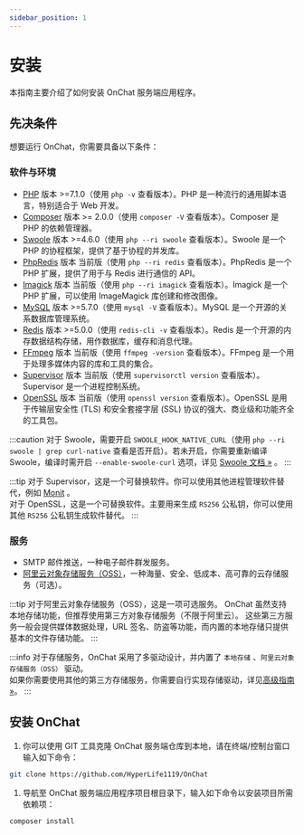 ```yaml
---
sidebar_position: 1
---
```


# 安装

本指南主要介绍了如何安装 OnChat 服务端应用程序。

## 先决条件

想要运行 OnChat，你需要具备以下条件：

### 软件与环境

- [PHP](https://www.php.net/) 版本 >=7.1.0（使用 `php -v` 查看版本）。PHP 是一种流行的通用脚本语言，特别适合于 Web 开发。
- [Composer](https://getcomposer.org/) 版本 >= 2.0.0（使用 `composer -V` 查看版本）。Composer 是 PHP 的依赖管理器。
- [Swoole](https://www.swoole.com/) 版本 >=4.6.0（使用 `php --ri swoole` 查看版本）。Swoole 是一个 PHP 的协程框架，提供了基于协程的并发库。
- [PhpRedis](https://github.com/phpredis/phpredis) 版本 当前版（使用 `php --ri redis` 查看版本）。PhpRedis 是一个 PHP 扩展，提供了用于与 Redis 进行通信的 API。
- [Imagick](https://github.com/Imagick/imagick) 版本 当前版（使用 `php --ri imagick` 查看版本）。Imagick 是一个 PHP 扩展，可以使用 ImageMagick 库创建和修改图像。
- [MySQL](https://www.mysql.com/) 版本 >=5.7.0（使用 `mysql -V` 查看版本）。MySQL 是一个开源的关系数据库管理系统。
- [Redis](https://redis.io/) 版本 >=5.0.0（使用 `redis-cli -v` 查看版本）。Redis 是一个开源的内存数据结构存储，用作数据库，缓存和消息代理。
- [FFmpeg](https://www.ffmpeg.org/) 版本 当前版（使用 `ffmpeg -version` 查看版本）。FFmpeg 是一个用于处理多媒体内容的库和工具的集合。
- [Supervisor](http://supervisord.org/) 版本 当前版（使用 `supervisorctl version` 查看版本）。Supervisor 是一个进程控制系统。
- [OpenSSL](https://www.openssl.org/) 版本 当前版（使用 `openssl version` 查看版本）。OpenSSL 是用于传输层安全性 (TLS) 和安全套接字层 (SSL) 协议的强大、商业级和功能齐全的工具包。

:::caution
对于 Swoole，需要开启 `SWOOLE_HOOK_NATIVE_CURL`（使用 `php --ri swoole | grep curl-native` 查看是否开启）。若未开启，你需要重新编译 Swoole，编译时需开启 `--enable-swoole-curl` 选项，详见 [Swoole 文档 »](https://wiki.swoole.com/#/runtime?id=swoole_hook_native_curl) 。
:::

:::tip
对于 Supervisor，这是一个可替换软件。你可以使用其他进程管理软件替代，例如 [Monit](https://mmonit.com/monit/) 。<br />
对于 OpenSSL，这是一个可替换软件。主要用来生成 `RS256` 公私钥，你可以使用其他 `RS256` 公私钥生成软件替代。
:::

### 服务

- SMTP 邮件推送，一种电子邮件群发服务。
- [阿里云对象存储服务（OSS）](https://www.aliyun.com/product/oss)，一种海量、安全、低成本、高可靠的云存储服务（可选）。

:::tip
对于阿里云对象存储服务（OSS），这是一项可选服务。
OnChat 虽然支持本地存储功能，但推荐使用第三方对象存储服务（不限于阿里云）。
这些第三方服务一般会提供媒体数据处理，URL 签名、防盗等功能，而内置的本地存储只提供基本的文件存储功能。
:::

:::info
对于存储服务，OnChat 采用了多驱动设计，并内置了 `本地存储` 、`阿里云对象存储服务（OSS）` 驱动。<br />
如果你需要使用其他的第三方存储服务，你需要自行实现存储驱动，详见[高级指南 »](./advanced)。
:::

## 安装 OnChat

1. 你可以使用 GIT 工具克隆 OnChat 服务端仓库到本地，请在终端/控制台窗口输入如下命令：

  ```bash
  git clone https://github.com/HyperLife1119/OnChat
  ```

1. 导航至 OnChat 服务端应用程序项目根目录下，输入如下命令以安装项目所需依赖项：

  ```bash
  composer install
  ```

